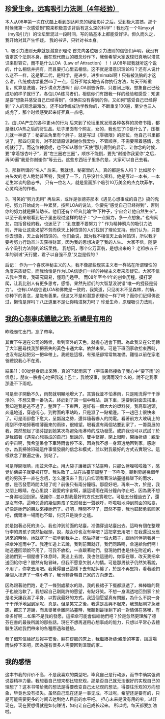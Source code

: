 ## [珍爱生命，远离吸引力法则（4年经验）](https://book.douban.com/review/5829797/)
本人从08年第一次在优酷上看到朗达拜恩的秘密影片之后，受到极大震撼，那个时候我第一次感受到“原来积极意识背后有这么深的科学”！我也在一个叫myxyl（my吸引力）的论坛里混过一段时间，写的贴基本上都能受好评。但久而久之，我开始对其产生怀疑。
我的书评，只针对书本身。

1，吸引力法则无非就是潜意识理论
首先向各位吸引力法则的信徒们声明，我没有否定这个法则本身，而在现代商业的概念炒作下，我倒希望大家返璞归真地以潜意识来形容它，而不是什么LOA（Law of Attraction）！！从08年起我就听这个说的，什么相信并拥有，而且要打心里去相信。这不就是潜意识理论吗？还有人说什么这不一样，这是第二代，是科学，是进步，进步nimabi啊！只有被洗脑的才这么讲。传统成功学虽然sb了一点，但好歹踏实地告诉你执行方法，每天不断重复，就算是洗脑，好歹讲点方法啊！而LOA则告诉你，只要闭上眼，想象自己已经成功的样子就行了。各位LOA练习者们，相信你们有跟我一样的经验和感受：知道是要“想象并感受自己已经得到”，但确实没有得到的你，又如何“感受自己已经得到”？人的观念最难改，还不如传统成功学教你的，不断重复100遍，至少也三人成虎了，那个时候感受起来好歹真一点吧。

2，由LOA产生的各种更sb的行为
后来到了论坛里就发现各种各样的灵修书籍，都是继LOA热之后的衍生品。坛子里面有个网友，女的，我也忘了ID是什么了，压根儿就一神婆了：秘密主角里有个胖子，就是写过《零极限》的那位，他自己书里都说了，那四句真言，对不起请原谅谢谢你我爱你，不管顺序，不需要带着感情，念叨就行了。而这位神婆呢，也不知从哪位“天使”那儿得到的启示，让你念的时候，要“拿着银杏叶子”，要“左三圈右三圈”，顺序不能倒，要先“谢谢你我爱你”之后，再50遍“我爱你谢谢你”等云云。这些东西坛子里多的是，大家可以自己去看。

3，那群所谓的“名人”
后来，我就想，秘密里的人，真的都是名人吗？
比如那个白头发的老人鲍勃普客特，我搜了一下，几乎没什么资料。他是写过一本书，一本老生常谈的励志书。
只有一位名人，就是里面那个吸引10万美金的杰克坎菲尔，心灵鸡汤的作者。

3，可笑的“努力无用”
再后来，或许是张德芬那本《遇见心想事成的自己》搞的鬼吧，努力开始成为一种累赘，按照LOA的说法，你要先“感觉自己已经得到”，否则你的努力就是揠苗助长。他们还有个经典比喻“种下种子，宇宙会让他自然生长”。
以至于我亲眼看到坛子里出现过这样的帖子：“少一点努力，多一点想象。”
也有网友，包括曾经的我，也迷茫了：“到底要不要努力？”
作为精神鸦片的吸引力法则，开始让这些渴望不劳而获天上掉馅饼的人们找到了理论支持。他们认为，只要你去想象，天上会掉馅饼的。
他们会说，因为我不相信天上会掉馅饼，所以我才要考努力行动奋斗去获得财富，因为我的思想决定了我的人生。
大家不信，随便去个吸引力法则的论坛里找。
我想问，哪个亿万富翁，是想出来的？
老祖宗五千年的训诫“天行健，君子以自强不息”又岂是假的？

后记：
作为一个喜欢神秘主义的人，我不像那些现实主义者一样站在所谓理性的角度来质疑它，而我恰恰是作为LOA信徒们一样的神秘主义者来质疑它。大家不信去我主页看，我研究周易，懂奇门遁甲。
而08年至今4年的创业历程，摸打滚爬，让我比别人有更多思考，感悟。果然先哲们的大智慧没说错“唯一的捷径是努力”。
也有LOA信徒说LOA和佛教是一致的，我笑道，只见树木不见森林，的确，你种下的善念，是能有善果，但这又不是和潜意识理论一样了吗？而你们记得佛说过，懒惰是罪吗？八正道里不是让你精进努力吗？
珍爱生命，原理吸引力法则。

## [我的心想事成體驗之旅: 祈禱是有用的](https://book.douban.com/review/1486720/)
昨晚匆忙出門，忘了帶傘。

其實下午還在公司的時候，看到窗外的天色，就擔心過會下雨。為此我又在公司轉了大半圈尋找我那把丟失的黃色卡通大傘。依然未果。可是下班回家收拾東西時，也沒有記起把另一把傘帶上。我總是這樣，有預感卻常常無准備。難怪以前在家老爸總說我心不在焉。

結果11：00從健身房出來時，真的下起雨來了（宇宙果然接收了我心中“要下雨”的信息）。朋友一臉擔心地把我送上巴士，我說沒事，幾滴雨沒什么的，說不定我家那邊不下雨呢。

可是車子開動不久，雨勢就明顯地增大了。其實我並不怕淋雨，只是剛洗得干干淨淨的，不想又費一番功夫。終於到了第一個中轉站，跳下車，還要到對面去搭車。我知道我是逃不過了。整理了一下東西，還好有一個大大的塑料袋，我高舉過頭，奔進地道，穿過街心，到對面的車站時，只是濕了一點裙邊。下一趟巴士很快來了。可是雨卻愈下愈大，呈瓢潑之勢，還伴隨著嚇人的閃電。看著前方大玻璃上的雨刮不停地掃著噴薄而來的雨珠，很絕望。眼看還有兩個站要到家了，一籌莫展的我，突然想起了德芬提到她某次為避免雨淋時的成功發愿。或許我也可以試試？於是我照著《遇見心想事成的自己》里說的，雙手緊握，閉上眼睛，開始祈禱：親愛的宇宙啊，我希望呆會下車時雨會停下來，因為我不想一身濕透地回到家。感謝你，為我掃除阻礙這件事情發展的信念和模式，並以對我最好的方式去實現它。這樣默念了數遍之後，到站了。

可是睜開眼睛，雨並未停止。用大袋子護著跳下站臺時，只那么劈哩啪啦幾下，感覺仿佛袋子就要被打穿。我失敗了...站在站臺前調整了一下呼吸，聽到旁邊幾個年輕的男孩子一直在念叨，怎么還沒來？我兀自仰頭看著沿站臺邊緣墜下的雨水，想，是否發愿時間太短了呢？前後只有兩分鐘哦。那麼好吧，再來一次，於是，我又閉上眼睛，在心里說：親愛的宇宙啊，讓這場雨在兩分鐘內停止吧，因為我不想一身濕地回到家。感謝你...並以對我最好的方式去實現它。可是五分鐘過去了，還是沒有停。這時旁邊的幾個男孩子忽然發出一聲歡呼，呼啦啦地沖到前面的站臺，好像是祂們的朋友來接祂們了。好吧，時間不早了，既然不靈，我也鼓起勇氣回家吧，偶爾淋一場雨也不錯，何況只是幾步之遙。

於是抱著必死的決心，我也沖到前面的站臺，准備穿過站臺出去。這時有個在整理行李的男孩子突然抬起頭，說，靚女你也沒有傘吧？這把拿去用吧！在我還沒反應過來的時候，祂就塞了一把傘到我手上，然后拖著一個大箱子，跟祂同伴擠著另一把傘沖進雨中了。我連忙追上去說，我到前面就好，我們同路嗎，傘還給你們啊！祂連連回頭說不用了，可我不放松，一直跟著祂們，發現祂們也是住在附近的，中途祂們到一個屋檐下休息時，我追上去說，我也住這邊的，你家在哪，改天我把傘送回給你吧？雖然有點冒昧，但我不愿意欠別人的情。可是那男孩子仍然笑著說，不用了，你拿去用吧。我覺得自己這樣下去有點糾纏了，於是不再堅持，看著祂們幾個人拐進了一條小巷子，我也轉身朝自己家的方向走去。

因為跟著祂們跑，走了一條到處積水的路，我的長裙子下擺都濕透了，棒棒糖的鞋子也被泡軟了。我想起自己剛剛許的愿望，有點好笑。不想一身濕透地回到家？於是老天讓我濕了半身，以對我最好的方式。我這個愿望真有問題，為什么不說一身干干淨淨地回到家呢，真是。但是笑完之後，我還是高興不起來，我想起剛才急著跑，都忘了道謝，而且舉著傘離開站臺時，我聽到最後剩下的一對情侶在感嘆，有傘多好啊....如果不是我的發愿，這把傘可能會借給祂們吧？於是忽然更理解了德芬在書的最後所說的那些話，現在不想再運用心想事成的能力，只想以平常心去體驗生活給我們帶來的各種際遇和體驗。

發了個短信給好友報平安後，躺在舒服的床上，我繼續祈禱:親愛的宇宙，讓這場雨快停下來吧，因為還有很多人需要回到溫暖的家...

## 我的感悟
这本书我的评价不高，不是我喜欢的类型吧，毕竟自己是行动派，而书中确实强调说要精神力量。我想着自己想来都比较悲观，那是否自己就无法很好的实现自己的理想了？这本书带给我的想法是得要改变自己太悲观的想法，得要往乐观的方向想象，毕竟也没有损失。虽然自己现在还是一事无成，不过呢，希望还是要有的，只是可能需要更多的时间去达到他人目前的水平吧。
担心未来是没有用的啦，过好现在，现在要想得就是如何赚钱，如何让自己成长起来。
所以呢，每天都要加油啦。